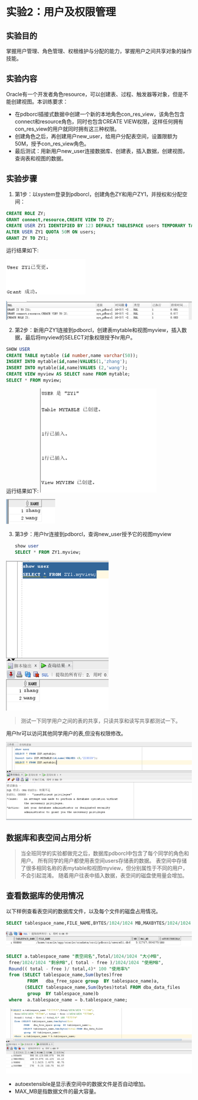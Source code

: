 # 实验2：用户及权限管理

## 实验目的

掌握用户管理、角色管理、权根维护与分配的能力，掌握用户之间共享对象的操作技能。

## 实验内容

Oracle有一个开发者角色resource，可以创建表、过程、触发器等对象，但是不能创建视图。本训练要求：

- 在pdborcl插接式数据中创建一个新的本地角色con_res_view，该角色包含connect和resource角色，同时也包含CREATE VIEW权限，这样任何拥有con_res_view的用户就同时拥有这三种权限。
- 创建角色之后，再创建用户new_user，给用户分配表空间，设置限额为50M，授予con_res_view角色。
- 最后测试：用新用户new_user连接数据库、创建表，插入数据，创建视图，查询表和视图的数据。

## 实验步骤

1. 第1步：以system登录到pdborcl，创建角色ZY和用户ZY1，并授权和分配空间：
```sql
CREATE ROLE ZY;
GRANT connect,resource,CREATE VIEW TO ZY;
CREATE USER ZY1 IDENTIFIED BY 123 DEFAULT TABLESPACE users TEMPORARY TABLESPACE temp;
ALTER USER ZY1 QUOTA 50M ON users;
GRANT ZY TO ZY1;
```

运行结果如下:

<img src="https://raw.githubusercontent.com/JamYiz/photos/master/20210316111856.png" alt="image-20210316111856931" style="zoom:50%;" />

![image-20210316111825200](https://raw.githubusercontent.com/JamYiz/photos/master/20210316111825.png)

2. 第2步：新用户ZY1连接到pdborcl，创建表mytable和视图myview，插入数据，最后将myview的SELECT对象权限授予hr用户。
```sql
SHOW USER
CREATE TABLE mytable (id number,name varchar(50));
INSERT INTO mytable(id,name)VALUES(1,'zhang');
INSERT INTO mytable(id,name)VALUES (2,'wang');
CREATE VIEW myview AS SELECT name FROM mytable;
SELECT * FROM myview;
```
运行结果如下:
<img src="https://raw.githubusercontent.com/JamYiz/photos/master/20210316113239.png" alt="image-20210316113238967" style="zoom: 50%;" />

<img src="https://raw.githubusercontent.com/JamYiz/photos/master/20210316113438.png" alt="image-20210316113438742" style="zoom:50%;" />

3. 第3步：用户hr连接到pdborcl，查询new_user授予它的视图myview

   ```sql
   show user
   SELECT * FROM ZY1.myview;
   ```

   

<img src="https://raw.githubusercontent.com/JamYiz/photos/master/20210316113744.png" alt="image-20210316113744386" style="zoom:50%;" />

> 测试一下同学用户之间的表的共享，只读共享和读写共享都测试一下。

用户hr可以访问其他同学用户的表,但没有权限修改。

![image-20210316115234167](https://raw.githubusercontent.com/JamYiz/photos/master/20210316115234.png)

## 数据库和表空间占用分析

> 当全班同学的实验都做完之后，数据库pdborcl中包含了每个同学的角色和用户。
> 所有同学的用户都使用表空间users存储表的数据。
> 表空间中存储了很多相同名称的表mytable和视图myview，但分别属性于不同的用户，不会引起混淆。
> 随着用户往表中插入数据，表空间的磁盘使用量会增加。

## 查看数据库的使用情况

以下样例查看表空间的数据库文件，以及每个文件的磁盘占用情况。

```sql
SELECT tablespace_name,FILE_NAME,BYTES/1024/1024 MB,MAXBYTES/1024/1024 MAX_MB,autoextensible FROM dba_data_files  WHERE  tablespace_name='USERS';
```


![image-20210316115908963](https://raw.githubusercontent.com/JamYiz/photos/master/20210316115909.png)
```sql
SELECT a.tablespace_name "表空间名",Total/1024/1024 "大小MB",
 free/1024/1024 "剩余MB",( total - free )/1024/1024 "使用MB",
 Round(( total - free )/ total,4)* 100 "使用率%"
 from (SELECT tablespace_name,Sum(bytes)free
        FROM   dba_free_space group  BY tablespace_name)a,
       (SELECT tablespace_name,Sum(bytes)total FROM dba_data_files
        group  BY tablespace_name)b
 where  a.tablespace_name = b.tablespace_name;
```
![image-20210316115936661](https://raw.githubusercontent.com/JamYiz/photos/master/20210316115936.png)
- autoextensible是显示表空间中的数据文件是否自动增加。
- MAX_MB是指数据文件的最大容量。